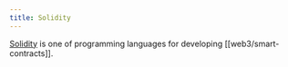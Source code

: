 ```yaml
---
title: Solidity
---
```


[Solidity](https://docs.soliditylang.org/en/v0.8.17/) is one of programming languages for developing [[web3/smart-contracts]].
